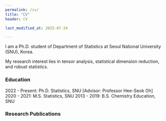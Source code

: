 ```yaml
---
permalink: /cv/
title: "CV"
header: CV

last_modified_at: 2025-07-24

---
```


I am a Ph.D. student of Department of Statistics at Seoul National University (SNU), Korea.

My research interest lies in tensor analysis, statistical dimension reduction, and robust statistics. 

### Education 
2022 - Present: Ph.D. Statistics, SNU [Advisor: Professor Hee-Seok Oh]
2020 - 2021: M.S. Statistics, SNU
2013 - 2019: B.S. Chemistry Education, SNU

### Research Publications

